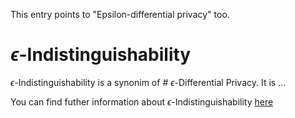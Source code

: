 This entry points to "Epsilon-differential privacy" too.

# $\epsilon$-Indistinguishability

$\epsilon$-Indistinguishability is a synonim of # $\epsilon$-Differential Privacy. It is ...

You can find futher information about $\epsilon$-Indistinguishability [here](../T3.5/epsilon_dp.md)

